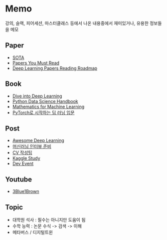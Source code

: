 # Memo
강의, 슬랙, 피어세션, 마스터클래스 등에서 나온 내용중에서 재미있거나, 유용한 정보들을 메모  


## Paper
- [SOTA](https://paperswithcode.com/sota)
- [Papers You Must Read](https://www.notion.so/c3b3474d18ef4304b23ea360367a5137?v=5d763ad5773f44eb950f49de7d7671bd)
- [Deep Learning Papers Reading Roadmap](https://github.com/floodsung/Deep-Learning-Papers-Reading-Roadmap)


## Book
- [Dive into Deep Learning](https://d2l.ai/)
- [Python Data Science Handbook](https://jakevdp.github.io/PythonDataScienceHandbook/)
- [Mathematics for Machine Learning](https://mml-book.github.io/)
- [PyTorch로 시작하는 딥 러닝 입문](https://wikidocs.net/book/2788)


## Post
- [Awesome Deep Learning](https://github.com/ChristosChristofidis/awesome-deep-learning)
- [머신러닝 인터뷰 준비](https://docs.google.com/document/d/10bJK8S4T7sBIP-pzdQm9xRpW0HcLsrh6D047pE_kFE8/edit) 
- [CV 작성팁](https://sujinlee.me/entry-level-en-resume/)
- [Kaggle Study](https://kaggle-kr.tistory.com/32)
- [Dev Event](https://github.com/brave-people/Dev-Event)


## Youtube
- [3Blue1Brown](https://www.youtube.com/playlist?list=PLZHQObOWTQDPD3MizzM2xVFitgF8hE_ab)

## Topic
- 대학원 석사 : 필수는 아니지만 도움이 됨
- 수학 능력 : 논문 수식 -> 검색 -> 이해
- 메타버스 / 디지털트윈

